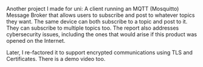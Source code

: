 Another project I made for uni: A client running an MQTT (Mosquitto) Message Broker that allows users to subscribe and post to whatever topics they want. The same device can both subscribe to a topic and post to it. They can subscribe to multiple topics too. The report also addresses cybersecurity issues, including the ones that would arise if this product was opened on the Internet.

Later, I re-factored it to support encrypted communications using TLS and Certificates. There is a demo video too.
